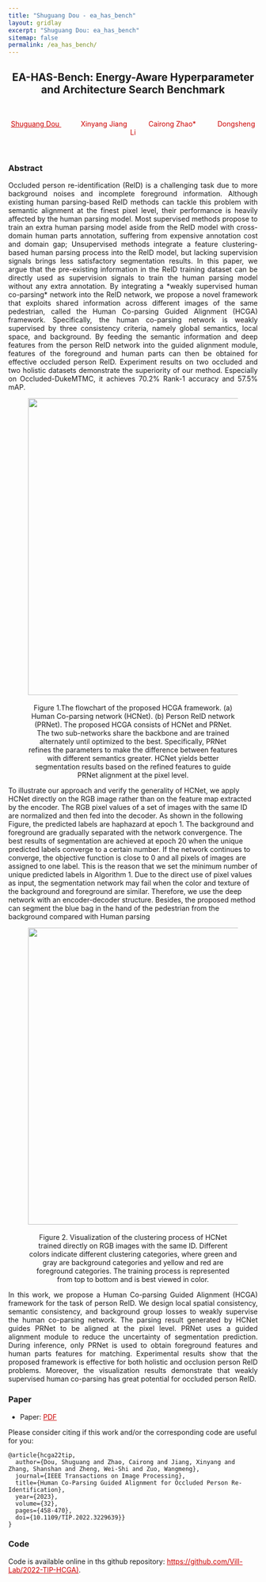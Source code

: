 ```yaml
---
title: "Shuguang Dou - ea_has_bench"
layout: gridlay
excerpt: "Shuguang Dou: ea_has_bench"
sitemap: false
permalink: /ea_has_bench/
---
```


[comment]: Title
<h2 align="center"> EA-HAS-Bench: Energy-Aware Hyperparameter and Architecture Search Benchmark </h2>
<p>&nbsp;</p>

[comment]: Authors
<p style="text-align: center;">
<a href="https://shuguang-52.github.io/" style="color: #CC0000"> Shuguang Dou </a>
 &nbsp;&nbsp;&nbsp;&nbsp;&nbsp;&nbsp;&nbsp;&nbsp;&nbsp;
<a style="color: #CC0000"> Xinyang Jiang </a>
&nbsp;&nbsp;&nbsp;&nbsp;&nbsp;&nbsp;&nbsp;&nbsp;&nbsp;
<a style="color: #CC0000">Cairong Zhao*</a>
&nbsp;&nbsp;&nbsp;&nbsp;&nbsp;&nbsp;&nbsp;&nbsp;&nbsp;
<a style="color: #CC0000">Dongsheng Li</a> 
<br/>
</p>
<p>&nbsp;</p>

[comment]: Abstract
<h3> Abstract </h3>
<p style="text-align:justify; text-justify:inter-ideograph;">Occluded person re-identification (ReID) is a challenging task due to more background noises and incomplete foreground information. Although existing human parsing-based ReID methods can tackle this problem with semantic alignment at the finest pixel level, their performance is heavily affected by the human parsing model. Most supervised methods propose to train an extra human parsing model aside from the ReID model with cross-domain human parts annotation, suffering from expensive annotation cost and domain gap; Unsupervised methods integrate a feature clustering-based human parsing process into the ReID model, but lacking supervision signals brings less satisfactory segmentation results. In this paper, we argue that the pre-existing information in the ReID training dataset can be directly used as supervision signals to train the human parsing model without any extra annotation. By integrating a *weakly supervised human co-parsing* network into the ReID network, we propose a novel framework that exploits shared information across different images of the same pedestrian, called the Human Co-parsing Guided Alignment (HCGA) framework.
Specifically, the human co-parsing network is weakly supervised by three consistency criteria, namely global semantics, local space, and background. By feeding the semantic information and deep
features from the person ReID network into the guided alignment module, features of the foreground and human parts can then be obtained for effective occluded person ReID. Experiment results on two occluded and two holistic datasets demonstrate the superiority of our method. Especially on Occluded-DukeMTMC, it achieves 70.2% Rank-1 accuracy and 57.5% mAP.</p>

<center>
<figure>
		<div id="projectid">
    <img src="{{ site.url }}{{ site.baseurl }}/images/pubpic/22_tip_hcga.png" width="600px" />
		</div>
<figcaption>
<br>
Figure 1.The flowchart of the proposed HCGA framework. (a) Human Co-parsing network (HCNet). (b) Person ReID network (PRNet). The proposed HCGA consists of HCNet and PRNet. The two sub-networks share the backbone and are trained alternately until optimized to the best. Specifically, PRNet refines the parameters to make the difference between features with different semantics greater. HCNet yields better segmentation results based on the refined features to guide PRNet alignment at the pixel level.

</figcaption>
</figure>
</center>

<p style="text-align:justify; text-justify:inter-ideograph;">
	
To illustrate our approach and verify the generality of HCNet, we apply HCNet directly on the RGB image rather than on the feature map extracted by the encoder. The RGB pixel values of a set of images with the same ID are normalized and then fed into the decoder. As shown in the following Figure, the predicted labels are haphazard at epoch 1. The background and foreground are gradually separated with the network convergence. The best results of segmentation are achieved at epoch 20 when the unique predicted labels converge to a certain number. If the network continues to converge, the objective function is close to 0 and all pixels of images are assigned to one label. This is the reason that we set the minimum number of unique predicted labels in Algorithm 1. Due to the direct use of pixel values as input, the segmentation network may fail when the color and texture of the background and foreground are similar. Therefore, we use the deep network with an encoder-decoder structure. Besides, the proposed method can segment the blue bag in the hand of the pedestrian from the background compared with Human parsing</p>
<center>
<figure>
		<div id="projectid">
    <img src="{{ site.url }}{{ site.baseurl }}/images/projectpic/22_hcga_vis.jpg" width="600px" />
		</div>
<figcaption>
<br>
Figure 2. Visualization of the clustering process of HCNet trained directly on RGB images with the same ID. Different colors indicate different clustering categories, where green and gray are background categories and yellow and red are foreground categories. The training process is represented from top to bottom and is best viewed in color.
</figcaption>
</figure>
</center>
<p style="text-align:justify; text-justify:inter-ideograph;">In this work, we propose a Human Co-parsing Guided Alignment (HCGA) framework for the task of person ReID. We design local spatial consistency, semantic consistency, and background group losses to weakly supervise the human co-parsing network. The parsing result generated by HCNet guides PRNet to be aligned at the pixel level. PRNet uses a guided alignment module to reduce the uncertainty of segmentation prediction. During inference, only PRNet is used to obtain foreground features and human parts features for matching. Experimental results show that the proposed framework is effective for both holistic and occlusion person ReID problems. Moreover, the visualization results demonstrate that weakly supervised human co-parsing has great potential for occluded person ReID.</p>

[comment]: Paper
<h3> Paper </h3>

- Paper: <a href="{{ site.url }}{{ site.baseurl }}/papers/22tip_hcga.pdf" style="color: #CC0000"> PDF </a>

Please consider citing if this work and/or the corresponding code are useful for you:

```
@article{hcga22tip,
  author={Dou, Shuguang and Zhao, Cairong and Jiang, Xinyang and Zhang, Shanshan and Zheng, Wei-Shi and Zuo, Wangmeng},
  journal={IEEE Transactions on Image Processing}, 
  title={Human Co-Parsing Guided Alignment for Occluded Person Re-Identification}, 
  year={2023},
  volume={32},
  pages={458-470},
  doi={10.1109/TIP.2022.3229639}}
}
```

[comment]: Code
<h3> Code </h3>
Code is available online in ths github repository:
<a href="https://github.com/Vill-Lab/2022-TIP-HCGA" style="color: #CC0000">https://github.com/Vill-Lab/2022-TIP-HCGA)</a>.
